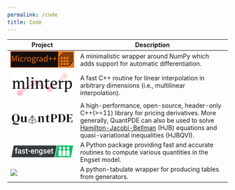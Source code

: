 ```yaml
---
permalink: /code
title: Code
---
```


| Project | Description |
|---|---|
| [![](https://github.com/parsiad/micrograd-pp/blob/main/logo.png?raw=true)](https://parsiad.ca/micrograd-pp) | A minimalistic wrapper around NumPy which adds support for automatic differentiation. |
| [![](https://github.com/parsiad/mlinterp/blob/master/logo.png?raw=true)](https://parsiad.ca/mlinterp) | A fast C++ routine for linear interpolation in arbitrary dimensions (i.e., multilinear interpolation). |
| [![](https://github.com/parsiad/QuantPDE/blob/master/logo.png?raw=true)](https://parsiad.ca/QuantPDE) | A high-performance, open-source, header-only C++(>=11) library for pricing derivatives. More generally, QuantPDE can also be used to solve <a href="https://en.wikipedia.org/wiki/Hamilton%E2%80%93Jacobi%E2%80%93Bellman_equation">Hamilton-Jacobi-Bellman</a> (HJB) equations and quasi-variational inequalities (HJBQVI). |
| [![](https://github.com/parsiad/fast-engset/blob/master/logo.png?raw=true)](https://pypi.org/project/fast-engset) | A Python package providing fast and accurate routines to compute various quantities in the Engset model. |
| [![](https://raw.githubusercontent.com/parsiad/lazy-table/master/logo.png)](https://pypi.org/project/lazy-table) | A python-tabulate wrapper for producing tables from generators. |
